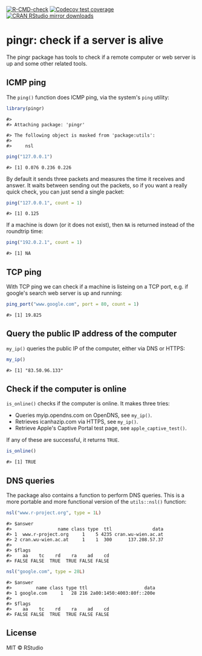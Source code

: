 


<!-- badges: start -->
[![R-CMD-check](https://github.com/r-lib/pingr/actions/workflows/R-CMD-check.yaml/badge.svg)](https://github.com/r-lib/pingr/actions/workflows/R-CMD-check.yaml)
[![Codecov test coverage](https://codecov.io/gh/r-lib/pingr/branch/main/graph/badge.svg)](https://app.codecov.io/gh/r-lib/pingr?branch=main)
[![CRAN RStudio mirror downloads](http://cranlogs.r-pkg.org/badges/pingr)](https://r-pkg.org/pkg/pingr)
<!-- badges: end -->

# pingr: check if a server is alive

The pingr package has tools to check if a remote computer or web server is
up and some other related tools.

## ICMP ping

The `ping()` function does ICMP ping, via the system's `ping` utility:


```r
library(pingr)
```

```
#> 
#> Attaching package: 'pingr'
```

```
#> The following object is masked from 'package:utils':
#> 
#>     nsl
```

```r
ping("127.0.0.1")
```

```
#> [1] 0.076 0.236 0.226
```

By default it sends three packets and measures the time it receives and answer.
It waits between sending out the packets, so if you want a really quick check,
you can just send a single packet:


```r
ping("127.0.0.1", count = 1)
```

```
#> [1] 0.125
```

If a machine is down (or it does not exist), then `NA` is returned instead
of the roundtrip time:


```r
ping("192.0.2.1", count = 1)
```

```
#> [1] NA
```

## TCP ping

With TCP ping we can check if a machine is listeing on a TCP port, e.g. if
google's search web server is up and running:


```r
ping_port("www.google.com", port = 80, count = 1)
```

```
#> [1] 19.825
```

## Query the public IP address of the computer

`my_ip()` queries the public IP of the computer, either via DNS or HTTPS:


```r
my_ip()
```

```
#> [1] "83.50.96.133"
```

## Check if the computer is online

`is_online()` checks if the computer is online. It makes three tries:

* Queries myip.opendns.com on OpenDNS, see `my_ip()`.
* Retrieves icanhazip.com via HTTPS, see `my_ip()`.
* Retrieve Apple's Captive Portal test page, see `apple_captive_test()`.

If any of these are successful, it returns `TRUE`.


```r
is_online()
```

```
#> [1] TRUE
```

## DNS queries

The package also contains a function to perform DNS queries. This is a
more portable and more functional version of the `utils::nsl()` function:


```r
nsl("www.r-project.org", type = 1L)
```

```
#> $answer
#>                 name class type  ttl               data
#> 1  www.r-project.org     1    5 4235 cran.wu-wien.ac.at
#> 2 cran.wu-wien.ac.at     1    1  300      137.208.57.37
#> 
#> $flags
#>    aa    tc    rd    ra    ad    cd 
#> FALSE FALSE  TRUE  TRUE FALSE FALSE
```

```r
nsl("google.com", type = 28L)
```

```
#> $answer
#>         name class type ttl                     data
#> 1 google.com     1   28 216 2a00:1450:4003:80f::200e
#> 
#> $flags
#>    aa    tc    rd    ra    ad    cd 
#> FALSE FALSE  TRUE  TRUE FALSE FALSE
```

## License

MIT © RStudio
